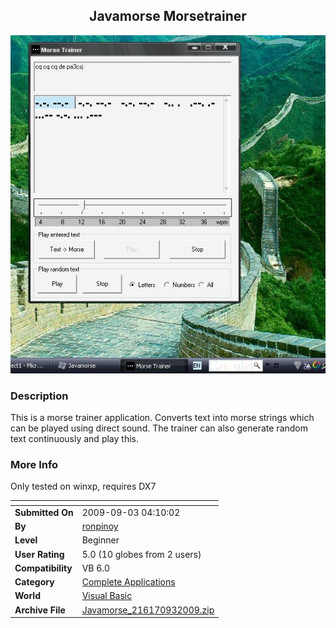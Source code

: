 ﻿<div align="center">

## Javamorse Morsetrainer

<img src="PIC20099349139466.JPG">
</div>

### Description

This is a morse trainer application. Converts text into morse strings which can be played using direct sound. The trainer can also generate random text continuously and play this.
 
### More Info
 
Only tested on winxp, requires DX7


<span>             |<span>
---                |---
**Submitted On**   |2009-09-03 04:10:02
**By**             |[ronpinoy](https://github.com/Planet-Source-Code/PSCIndex/blob/master/ByAuthor/ronpinoy.md)
**Level**          |Beginner
**User Rating**    |5.0 (10 globes from 2 users)
**Compatibility**  |VB 6\.0
**Category**       |[Complete Applications](https://github.com/Planet-Source-Code/PSCIndex/blob/master/ByCategory/complete-applications__1-27.md)
**World**          |[Visual Basic](https://github.com/Planet-Source-Code/PSCIndex/blob/master/ByWorld/visual-basic.md)
**Archive File**   |[Javamorse\_216170932009\.zip](https://github.com/Planet-Source-Code/ronpinoy-javamorse-morsetrainer__1-72427/archive/master.zip)








